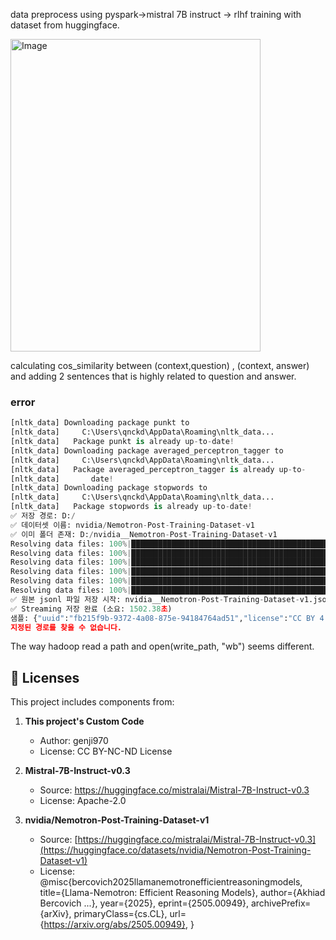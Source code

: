 data preprocess using pyspark->mistral 7B instruct -> rlhf training with dataset from huggingface.<br>

<img width="400" height="500" alt="Image" src="https://github.com/user-attachments/assets/978e3e16-9e02-43f9-bc7c-90ff7ffc0026" />

calculating cos_similarity between (context,question) , (context, answer) and adding 2 sentences that is highly related to question and answer.

### error ###
```python
[nltk_data] Downloading package punkt to
[nltk_data]     C:\Users\qnckd\AppData\Roaming\nltk_data...
[nltk_data]   Package punkt is already up-to-date!
[nltk_data] Downloading package averaged_perceptron_tagger to
[nltk_data]     C:\Users\qnckd\AppData\Roaming\nltk_data...
[nltk_data]   Package averaged_perceptron_tagger is already up-to-
[nltk_data]       date!
[nltk_data] Downloading package stopwords to
[nltk_data]     C:\Users\qnckd\AppData\Roaming\nltk_data...
[nltk_data]   Package stopwords is already up-to-date!
✅ 저장 경로: D:/
✅ 데이터셋 이름: nvidia/Nemotron-Post-Training-Dataset-v1
✅ 이미 폴더 존재: D:/nvidia__Nemotron-Post-Training-Dataset-v1
Resolving data files: 100%|█████████████████████████████████████████████████████████████████████████████████████████████████████████████████████████████████████████████████████████████████████| 183/183 [00:00<00:00, 247.11it/s]
Resolving data files: 100%|█████████████████████████████████████████████████████████████████████████████████████████████████████████████████████████████████████████████████████████████████████| 159/159 [00:00<00:00, 257.73it/s]
Resolving data files: 100%|████████████████████████████████████████████████████████████████████████████████████████████████████████████████████████████████████████████████████████████████████| 660/660 [00:00<00:00, 1139.57it/s]
Resolving data files: 100%|█████████████████████████████████████████████████████████████████████████████████████████████████████████████████████████████████████████████████████████████████████| 183/183 [00:00<00:00, 305.04it/s]
Resolving data files: 100%|█████████████████████████████████████████████████████████████████████████████████████████████████████████████████████████████████████████████████████████████████████| 159/159 [00:00<00:00, 644.47it/s]
Resolving data files: 100%|████████████████████████████████████████████████████████████████████████████████████████████████████████████████████████████████████████████████████████████████████| 660/660 [00:00<00:00, 2222.10it/s]
✅ 원본 jsonl 파일 저장 시작: nvidia__Nemotron-Post-Training-Dataset-v1.jsonl
✅ Streaming 저장 완료 (소요: 1502.38초)
샘플: {"uuid":"fb215f9b-9372-4a08-875e-94184764ad51","license":"CC BY 4.0","generator":"DeepSeek-R1-0528","version":"v1","category":"math","reasoning":"on","messages":[{"role":"user","content":"In a regular
지정된 경로를 찾을 수 없습니다.
```
The way hadoop read a path and open(write_path, "wb") seems different.


## 📜 Licenses

This project includes components from:

1. **This project's Custom Code**
   - Author: genji970
   - License: CC BY-NC-ND License

2. **Mistral-7B-Instruct-v0.3**
   - Source: https://huggingface.co/mistralai/Mistral-7B-Instruct-v0.3
   - License: Apache-2.0
  
3. **nvidia/Nemotron-Post-Training-Dataset-v1**
   - Source: [https://huggingface.co/mistralai/Mistral-7B-Instruct-v0.3](https://huggingface.co/datasets/nvidia/Nemotron-Post-Training-Dataset-v1)
   - License: @misc{bercovich2025llamanemotronefficientreasoningmodels,
      title={Llama-Nemotron: Efficient Reasoning Models}, 
      author={Akhiad Bercovich ...},
      year={2025},
      eprint={2505.00949},
      archivePrefix={arXiv},
      primaryClass={cs.CL},
      url={https://arxiv.org/abs/2505.00949}, 
}
